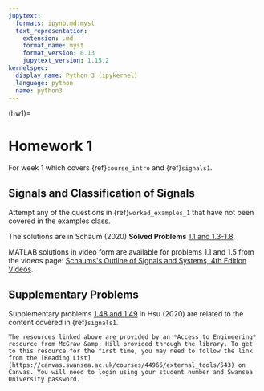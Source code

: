 ```yaml
---
jupytext:
  formats: ipynb,md:myst
  text_representation:
    extension: .md
    format_name: myst
    format_version: 0.13
    jupytext_version: 1.15.2
kernelspec:
  display_name: Python 3 (ipykernel)
  language: python
  name: python3
---
```


(hw1)=
# Homework 1

For week 1 which covers {ref}`course_intro` and {ref}`signals1`.

## Signals and Classification of Signals

Attempt any of the questions in {ref}`worked_examples_1` that have not been covered in the examples class.

The solutions are in Schaum (2020) **Solved Problems** [1.1 and 1.3-1.8](https://www.accessengineeringlibrary.com/content/book/9781260454246/toc-chapter/chapter1/section/section40#ch01fig17).

MATLAB solutions in video form are available for problems 1.1 and 1.5 from the videos page: [Schaums's Outline of Signals and Systems, 4th Edition Videos](https://www.accessengineeringlibrary.com/search?query=&amp;f%5B0%5D=book_title%3ASchaum%27s%20Outline%20of%20Signals%20and%20Systems%2C%204th%20Edition&amp;f%5B1%5D=content_type%3AVideos&amp;items_per_page=50&amp;scope=selection).

## Supplementary Problems</h3>

Supplementary problems [1.48 and 1.49](https://www.accessengineeringlibrary.com/content/book/9781260454246/toc-chapter/chapter1/section/section41) in Hsu (2020) are related to the content covered in {ref}`signals1`.

```{note}
The resources linked above are provided by an *Access to Engineering* resource from McGraw &amp; Hill provided through the library. To get to this resource for the first time, you may need to follow the link from the [Reading List](https://canvas.swansea.ac.uk/courses/44965/external_tools/543) on Canvas. You will need to login using your student number and Swansea University password.
```
